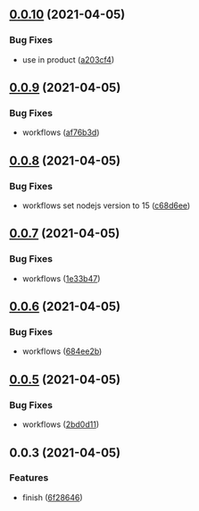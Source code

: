 ## [0.0.10](https://github.com/undermoonn/autocomplete/compare/v0.0.9...v0.0.10) (2021-04-05)

### Bug Fixes

- use in product ([a203cf4](https://github.com/undermoonn/autocomplete/commit/a203cf4434753e2da3c1d201a1e122023c770bf2))

## [0.0.9](https://github.com/undermoonn/autocomplete/compare/v0.0.8...v0.0.9) (2021-04-05)

### Bug Fixes

- workflows ([af76b3d](https://github.com/undermoonn/autocomplete/commit/af76b3dbb1eed49552e2c6b856b092c00bdad749))

## [0.0.8](https://github.com/undermoonn/autocomplete/compare/v0.0.7...v0.0.8) (2021-04-05)

### Bug Fixes

- workflows set nodejs version to 15 ([c68d6ee](https://github.com/undermoonn/autocomplete/commit/c68d6ee065b537e77fe65a96914db30e26088ac0))

## [0.0.7](https://github.com/undermoonn/autocomplete/compare/v0.0.6...v0.0.7) (2021-04-05)

### Bug Fixes

- workflows ([1e33b47](https://github.com/undermoonn/autocomplete/commit/1e33b47db61a9d50bfc438828440b54a3ec8eac4))

## [0.0.6](https://github.com/undermoonn/autocomplete/compare/v0.0.5...v0.0.6) (2021-04-05)

### Bug Fixes

- workflows ([684ee2b](https://github.com/undermoonn/autocomplete/commit/684ee2bb81113b6dabcf75eab47f2e77f939468e))

## [0.0.5](https://github.com/undermoonn/autocomplete/compare/v0.0.4...v0.0.5) (2021-04-05)

### Bug Fixes

- workflows ([2bd0d11](https://github.com/undermoonn/autocomplete/commit/2bd0d1152393e1d577e5883efb75a758313f5ed0))

## 0.0.3 (2021-04-05)

### Features

- finish ([6f28646](https://github.com/undermoonn/autocomplete/commit/6f2864673100df9fc2ec8dc33397440cf6ea3d2f))
